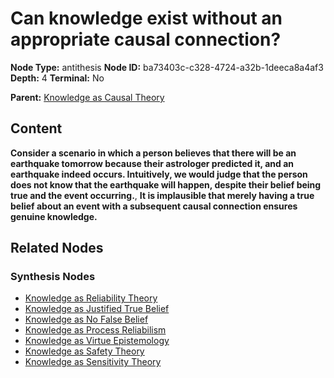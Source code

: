 # Can knowledge exist without an appropriate causal connection?

**Node Type:** antithesis
**Node ID:** ba73403c-c328-4724-a32b-1deeca8a4af3
**Depth:** 4
**Terminal:** No

**Parent:** [Knowledge as Causal Theory](knowledge-as-causal-theory-synthesis-1d5e88a1-3b4b-4670-9cd2-9b6e660567d7.md)

## Content

**Consider a scenario in which a person believes that there will be an earthquake tomorrow because their astrologer predicted it, and an earthquake indeed occurs. Intuitively, we would judge that the person does not know that the earthquake will happen, despite their belief being true and the event occurring.**, **It is implausible that merely having a true belief about an event with a subsequent causal connection ensures genuine knowledge.**

## Related Nodes

### Synthesis Nodes

- [Knowledge as Reliability Theory](knowledge-as-reliability-theory-synthesis-03d42299-270d-4533-a2e0-36e03e34823e.md)
- [Knowledge as Justified True Belief](knowledge-as-justified-true-belief-synthesis-2ba53b42-2f6a-4415-9b79-e1db4691b877.md)
- [Knowledge as No False Belief](knowledge-as-no-false-belief-synthesis-41fbc269-2b93-43ae-9427-6bf4c8d3075d.md)
- [Knowledge as Process Reliabilism](knowledge-as-process-reliabilism-synthesis-70ff56d5-520a-4f20-af73-1aac6b85609d.md)
- [Knowledge as Virtue Epistemology](knowledge-as-virtue-epistemology-synthesis-8790998d-6b35-4f72-a5ca-4a2cb16e5fb0.md)
- [Knowledge as Safety Theory](knowledge-as-safety-theory-synthesis-93663d4b-fadc-4fdd-968d-f07e06d31db2.md)
- [Knowledge as Sensitivity Theory](knowledge-as-sensitivity-theory-synthesis-bf7f55c5-642b-4bc5-8fb0-b6e133e502b4.md)
